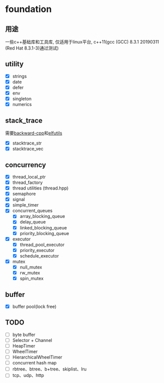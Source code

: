 # foundation

## 用途

一些c++基础库和工具库, 仅适用于linux平台, c++11(gcc (GCC) 8.3.1 20190311 (Red Hat 8.3.1-3)通过测试)

## utility

- [x] strings
- [x] date
- [x] defer
- [x] env
- [x] singleton
- [x] numerics

## stack_trace

需要[backward-cpp](https://github.com/bombela/backward-cpp)和[elfutils](https://fedorahosted.org/elfutils/)

- [x] stacktrace_str
- [x] stacktrace_vec

## concurrency

- [x] thread_local_ptr
- [x] thread_factory
- [x] thread utilities (thread.hpp)
- [x] semaphore
- [x] signal
- [x] simple_timer
- [x] concurrent_queues
  - [x] array_blocking_queue
  - [x] delay_queue
  - [x] linked_blocking_queue
  - [x] priority_blocking_queue
- [x] executor
  - [x] thread_pool_executor
  - [x] priority_executor
  - [x] schedule_executor
- [x] mutex
  - [x]  null_mutex
  - [x]  rw_mutex
  - [x]  spin_mutex

## buffer

- [x] buffer pool(lock free)

## TODO

- [ ] byte buffer
- [ ] Selector + Channel
- [ ] HeapTimer
- [ ] WheelTimer
- [ ] HierarchicalWheelTimer
- [ ] concurrent hash map
- [ ] rbtree、btree、b+tree、skiplist、lru
- [ ] tcp、udp、http
